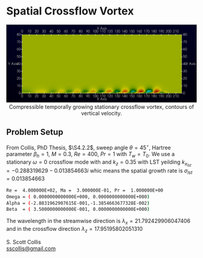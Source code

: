 # Spatial Crossflow Vortex 

<p align=center>
<img src=https://github.com/sscollis/lns3d/blob/master/test/CFwave/spatial/v.png>
<br>Compressible temporally growing stationary crossflow vortex, contours 
of vertical velocity.</p>

## Problem Setup

From Collis, PhD Thesis, $\S4.2.2$, sweep angle $\theta=45^\circ$, 
Hartree parameter $\beta_h = 1$, $M = 0.3$, $Re = 400$, $Pr = 1$ 
with $T_w = T_0$. We use a stationary $\omega=0$ crossflow mode with
and $k_z = 0.35$ with LST yeilding $k_x_{lst} = −0.288319629 − 0.013854663 i$ 
whic means the spatial growth rate is $\sigma_{lst} = 0.013854663$

```bash
Re =  4.000000E+02, Ma =  3.000000E-01, Pr =  1.000000E+00
Omega = ( 0.0000000000000E+000, 0.0000000000000E+000)
Alpha = (-2.8831962907615E-001,-1.3854663677328E-002)
Beta  = ( 3.5000000000000E-001, 0.0000000000000E+000)
```

The wavelength in the streamwise direction is $\lambda_x = 21.792429906047406$ 
and in the crossflow direction $\lambda_z = 17.95195802051310$

S. Scott Collis\
sscollis@gmail.com 
